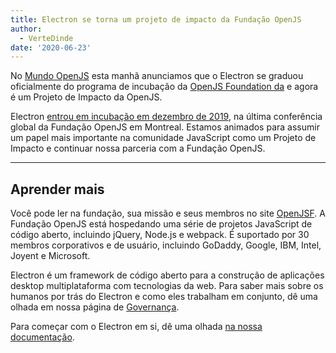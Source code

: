 ```yaml
---
title: Electron se torna um projeto de impacto da Fundação OpenJS
author:
  - VerteDinde
date: '2020-06-23'
---
```


No [Mundo OpenJS](https://events.linuxfoundation.org/openjs-world/) esta manhã anunciamos que o Electron se graduou oficialmente do programa de incubação da [OpenJS Foundation da](https://openjsf.org/) e agora é um Projeto de Impacto da OpenJS.

Electron [entrou em incubação em dezembro de 2019](https://openjsf.org/blog/2019/12/11/electron-joins-the-openjs-foundation/), na última conferência global da Fundação OpenJS em Montreal. Estamos animados para assumir um papel mais importante na comunidade JavaScript como um Projeto de Impacto e continuar nossa parceria com a Fundação OpenJS.

---

## Aprender mais

Você pode ler na fundação, sua missão e seus membros no site [OpenJSF](https://www.notion.so/Electron-joins-the-OpenJS-Foundation-d898f12480874e56abe78f29b041fb91#0801fd7e9fa340afbcdce0510ba05f8a). A Fundação OpenJS está hospedando uma série de projetos JavaScript de código aberto, incluindo jQuery, Node.js e webpack. É suportado por 30 membros corporativos e de usuário, incluindo GoDaddy, Google, IBM, Intel, Joyent e Microsoft.

Electron é um framework de código aberto para a construção de aplicações desktop multiplataforma com tecnologias da web. Para saber mais sobre os humanos por trás do Electron e como eles trabalham em conjunto, dê uma olhada em nossa página de [Governança](https://electronjs.org/governance).

Para começar com o Electron em si, dê uma olhada [na nossa documentação](https://electronjs.org/docs).

